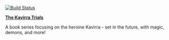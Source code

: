 [![Build Status](https://travis-ci.org/ckreon/ww-kavirra-site.svg?branch=master)](https://travis-ci.org/ckreon/ww-kavirra-site)

**[The Kavirra Trials](http://thekavirratrials.com)**

A book series focusing on the heroine Kavirra - set in the future, with magic, demons, and more!